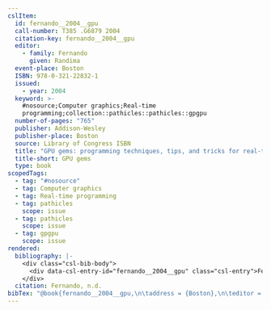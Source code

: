 ```yaml
---
cslItem:
  id: fernando__2004__gpu
  call-number: T385 .G6879 2004
  citation-key: fernando__2004__gpu
  editor:
    - family: Fernando
      given: Randima
  event-place: Boston
  ISBN: 978-0-321-22832-1
  issued:
    - year: 2004
  keyword: >-
    #nosource;Computer graphics;Real-time
    programming;collection::pathicles::pathicles::gpgpu
  number-of-pages: "765"
  publisher: Addison-Wesley
  publisher-place: Boston
  source: Library of Congress ISBN
  title: "GPU gems: programming techniques, tips, and tricks for real-time graphics"
  title-short: GPU gems
  type: book
scopedTags:
  - tag: "#nosource"
  - tag: Computer graphics
  - tag: Real-time programming
  - tag: pathicles
    scope: issue
  - tag: pathicles
    scope: issue
  - tag: gpgpu
    scope: issue
rendered:
  bibliography: |-
    <div class="csl-bib-body">
      <div data-csl-entry-id="fernando__2004__gpu" class="csl-entry">Fernando, R. Ed.. (n.d.). <i>GPU gems: programming techniques, tips, and tricks for real-time graphics</i>. Addison-Wesley.</div>
    </div>
  citation: Fernando, n.d.
bibTex: "@book{fernando__2004__gpu,\n\taddress = {Boston},\n\teditor = {Fernando, Randima},\n\tpublisher = {Addison-Wesley},\n\ttitle = {GPU gems: programming techniques, tips, and tricks for real-time graphics},\n}\n\n"
---
```

